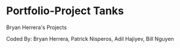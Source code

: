 # Portfolio-Project Tanks
Bryan Herrera's Projects

Coded By:
Bryan Herrera, Patrick Nisperos, Adil Hajiyev, Bill Nguyen
